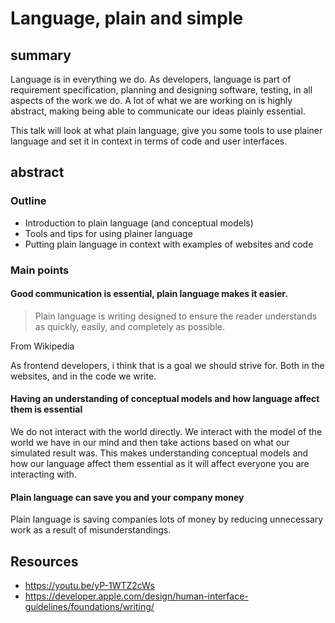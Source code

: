 # Language, plain and simple


## summary
Language is in everything we do. As developers, language is part of requirement specification, planning and designing software, testing, in all aspects of the work we do. A lot of what we are working on is highly abstract, making being able to communicate our ideas plainly essential.

This talk will look at what plain language, give you some tools to use plainer language and set it in context in terms of code and user interfaces.

## abstract

### Outline

- Introduction to plain language (and conceptual models)
- Tools and tips for using plainer language
- Putting plain language in context with examples of websites and code
  

### Main points

#### Good communication is essential, plain language makes it easier.

> Plain language is writing designed to ensure the reader understands as quickly, easily, and completely as possible.

From Wikipedia

As frontend developers, i think that is a goal we should strive for. Both in the websites, and in the code we write.


#### Having an understanding of conceptual models and how language affect them is essential

We do not interact with the world directly. We interact with the model of the world we have in our mind and then take actions based on what our simulated result was. This makes understanding conceptual models and how our language affect them essential as it will affect everyone you are interacting with.


#### Plain language can save you and your company money

Plain language is saving companies lots of money by reducing unnecessary work as a result of misunderstandings.


## Resources
- https://youtu.be/yP-1WTZ2cWs
- https://developer.apple.com/design/human-interface-guidelines/foundations/writing/

